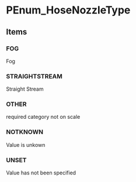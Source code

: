 # PEnum_HoseNozzleType

## Items

### FOG
Fog

### STRAIGHTSTREAM
Straight Stream

### OTHER
required category not on scale

### NOTKNOWN
Value is unkown

### UNSET
Value has not been specified
